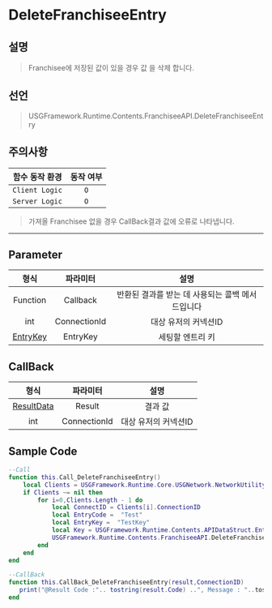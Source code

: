 # DeleteFranchiseeEntry

## 설명
> Franchisee에 저장된 값이 있을 경우 값 을 삭제 합니다.
## 선언
> USGFramework.Runtime.Contents.FranchiseeAPI.DeleteFranchiseeEntry
## 주의사항
|    **함수 동작 환경**    | **동작 여부** |
|:------------------:|:---------:|
| ```Client Logic``` |  ```O```  |
| ```Server Logic``` |  ```O```  |
> 가져올 Franchisee 없을 경우 CallBack결과 값에 오류로 나타냅니다.
---


## Parameter
|         **형식**          |   **파라미터**   |           **설명**            |
|:-----------------------:|:------------:|:---------------------------:|
|        Function         |   Callback   | 반환된 결과를 받는 데 사용되는 콜백 메서드입니다 |
|           int           | ConnectionId |        대상 유저의 커넥션ID         |
| [EntryKey](EntryKey.md) |   EntryKey   |          세팅할 엔트리 키          |
## CallBack
|           **형식**            |   **파라미터**   |    **설명**    |
|:---------------------------:|:------------:|:------------:|
| [ResultData](ResultData.md) |    Result    |     결과 값     |
|             int             | ConnectionId | 대상 유저의 커넥션ID |


## Sample Code
```lua
--Call
function this.Call_DeleteFranchiseeEntry()
    local Clients = USGFramework.Runtime.Core.USGNetwork.NetworkUtility.GetAllClientsInfo()
    if Clients ~= nil then
        for i=0,Clients.Length - 1 do
            local ConnectID = Clients[i].ConnectionID
            local EntryCode =  "Test"
            local EntryKey =  "TestKey"
            local Key = USGFramework.Runtime.Contents.APIDataStruct.EntryKey.New(EntryCode,EntryKey)
            USGFramework.Runtime.Contents.FranchiseeAPI.DeleteFranchiseeEntry(this.CallBack_DeleteFranchiseeEntry,ConnectID,Key)
        end
    end
end
```

```lua
--CallBack
function this.CallBack_DeleteFranchiseeEntry(result,ConnectionID)
   print("@Result Code :".. tostring(result.Code) ..", Message : "..tostring(result.Message))
end
```

